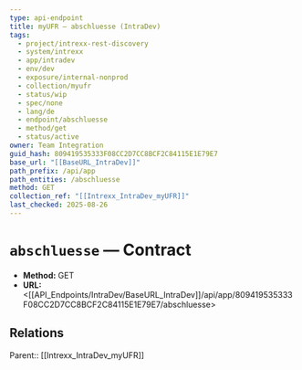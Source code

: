```yaml
---
type: api-endpoint
title: myUFR — abschluesse (IntraDev)
tags:
  - project/intrexx-rest-discovery
  - system/intrexx
  - app/intradev
  - env/dev
  - exposure/internal-nonprod
  - collection/myufr
  - status/wip
  - spec/none
  - lang/de
  - endpoint/abschluesse
  - method/get
  - status/active
owner: Team Integration
guid_hash: 809419535333F08CC2D7CC8BCF2C84115E1E79E7
base_url: "[[BaseURL_IntraDev]]"
path_prefix: /api/app
path_entities: /abschluesse
method: GET
collection_ref: "[[Intrexx_IntraDev_myUFR]]"
last_checked: 2025-08-26
---
```


# `abschluesse` — Contract
- **Method:** GET
- **URL:** <[[API_Endpoints/IntraDev/BaseURL_IntraDev]]/api/app/809419535333F08CC2D7CC8BCF2C84115E1E79E7/abschluesse>

## Relations
Parent:: [[Intrexx_IntraDev_myUFR]]
